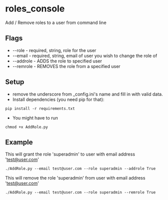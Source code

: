 # roles_console
Add / Remove roles to a user from command line

## Flags

* --role    - required, string, role for the user
* --email   - required, string, email of user you wish to change the role of
* --addrole - ADDS the role to specified user
* --remrole - REMOVES the role from a specified user

## Setup

* remove the underscore from _config.ini's name and fill in with valid data.
* Install dependencies (you need pip for that):

```
pip install -r requirements.txt
```

* You might have to run

```
chmod +x AddRole.py
```


## Example

This will grant the role 'superadmin' to user with email address 'test@user.com'

```
./AddRole.py --email test@user.com --role superadmin --addrole True
```

This will remove the role 'superadmin' from user with email address 'test@user.com'

```
./AddRole.py --email test@user.com --role superadmin --remrole True
```

